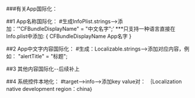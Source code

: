 ###有关App国际化：

##1 App名称国际化：
#生成InfoPlist.strings-->添加：‘"CFBundleDisplayName" = "中文名字";’
  ***只支持一种语言直接在Info.plist中添加:
  {
    <key>CFBundleDisplayName</key>
    <string>App名字</string>
  }

##2 App中文字内容国际化：
#生成：Localizable.strings-->添加对应内容，例如：
  "alertTitle" = "标题";

##3 其他内容国际化--后续补上

##4 系统控件本地化：
#target-->info-->添加key value对：
 ｛Localization native development region：china｝

  